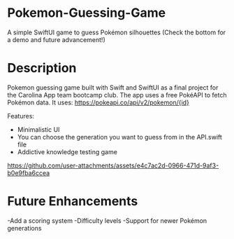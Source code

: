 # Pokemon-Guessing-Game
A simple SwiftUI game to guess Pokémon silhouettes
(Check the bottom for a demo and future advancement!)

# Description
Pokemon guessing game built with Swift and SwiftUI as a final project for the Carolina App team bootcamp club.
The app uses a free PokéAPI to fetch Pokémon data. It uses: https://pokeapi.co/api/v2/pokemon/{id} 

Features:
- Minimalistic UI 
- You can choose the generation you want to guess from in the API.swift file
- Addictive knowledge testing game


https://github.com/user-attachments/assets/e4c7ac2d-0966-471d-9af3-b0e9fba6ccea

# Future Enhancements
-Add a scoring system
-Difficulty levels
-Support for newer Pokémon generations
